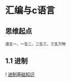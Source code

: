 # 汇编与c语言
     
## 思维起点
` 道生一，一生二，二生三，三生万物 `     
     
## 1.1 进制
! [进制基础知识](https://i.loli.net/2021/09/14/zI6r8hfE5jVmkJp.png)


               
                 











